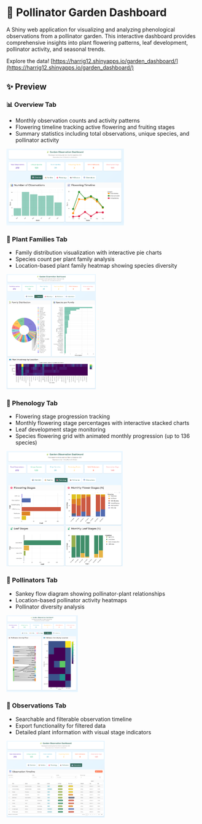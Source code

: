 # 🌿 Pollinator Garden Dashboard

A Shiny web application for visualizing and analyzing phenological observations from a pollinator garden. This interactive dashboard provides comprehensive insights into plant flowering patterns, leaf development, pollinator activity, and seasonal trends.

Explore the data! [https://harrig12.shinyapps.io/garden_dashboard/](https://harrig12.shinyapps.io/garden_dashboard/)


## ✨ Preview

### 📊 Overview Tab
- Monthly observation counts and activity patterns
- Flowering timeline tracking active flowering and fruiting stages
- Summary statistics including total observations, unique species, and pollinator activity

<img src="static/overview.png" height="200"/>

### 👯 Plant Families Tab
- Family distribution visualization with interactive pie charts
- Species count per plant family analysis
- Location-based plant family heatmap showing species diversity
  
<img src="static/families.png" height="300"/>

### 🌸 Phenology Tab
- Flowering stage progression tracking
- Monthly flowering stage percentages with interactive stacked charts
- Leaf development stage monitoring
- Species flowering grid with animated monthly progression (up to 136 species)

<img src="static/phenology_1.png" height="300"/>

### 🐝 Pollinators Tab
- Sankey flow diagram showing pollinator-plant relationships
- Location-based pollinator activity heatmaps
- Pollinator diversity analysis

<img src="static/pollinators.png" height="200"/>

### 📆 Observations Tab
- Searchable and filterable observation timeline
- Export functionality for filtered data
- Detailed plant information with visual stage indicators

<img src="static/table.png" height="200"/>

